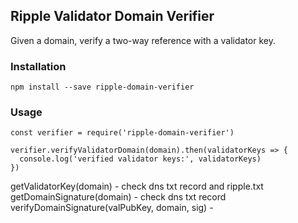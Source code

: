 ## Ripple Validator Domain Verifier

Given a domain, verify a two-way reference with a validator key.

### Installation

`npm install --save ripple-domain-verifier`

### Usage

````
const verifier = require('ripple-domain-verifier')

verifier.verifyValidatorDomain(domain).then(validatorKeys => {
  console.log('verified validator keys:', validatorKeys)
})
````

getValidatorKey(domain) - check dns txt record and ripple.txt
getDomainSignature(domain) - check dns txt record
verifyDomainSignature(valPubKey, domain, sig) - 